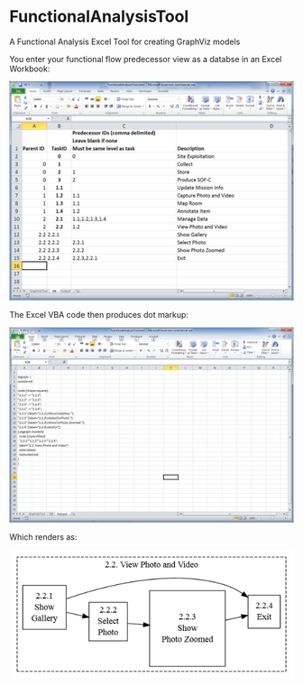 # FunctionalAnalysisTool
A Functional Analysis Excel Tool for creating GraphViz models


You enter your functional flow predecessor view as a databse in an Excel Workbook:

![Alt text](ToolView.png?raw=true "Excel View")

The Excel VBA code then produces dot markup:

![Alt text](markup.png?raw=true "Markup output  View")

Which renders as:

![Alt text](FFGViz.png?raw=true "GraphViz View")


